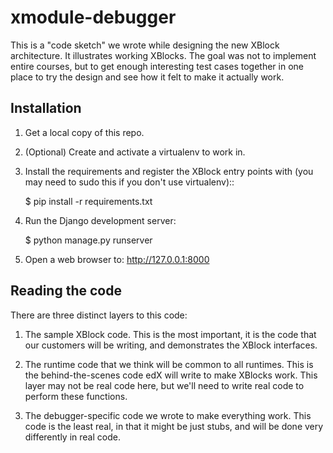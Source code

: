 xmodule-debugger
================

This is a "code sketch" we wrote while designing the new XBlock architecture.
It illustrates working XBlocks.  The goal was not to implement entire courses,
but to get enough interesting test cases together in one place to try the
design and see how it felt to make it actually work.


Installation
------------

1. Get a local copy of this repo.

2. (Optional)  Create and activate a virtualenv to work in.

3. Install the requirements and register the XBlock entry points with (you may
   need to sudo this if you don't use virtualenv)::

    $ pip install -r requirements.txt

4. Run the Django development server:

    $ python manage.py runserver

5. Open a web browser to: http://127.0.0.1:8000


Reading the code
----------------

There are three distinct layers to this code:

1. The sample XBlock code.  This is the most important, it is the code that our
   customers will be writing, and demonstrates the XBlock interfaces.

2. The runtime code that we think will be common to all runtimes.  This is the
   behind-the-scenes code edX will write to make XBlocks work.  This layer may
   not be real code here, but we'll need to write real code to perform these
   functions.

3. The debugger-specific code we wrote to make everything work.  This code is
   the least real, in that it might be just stubs, and will be done very
   differently in real code.
